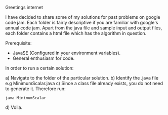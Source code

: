 Greetings internet

I have decided to share some of my solutions for past problems on google code jam. Each folder is fairly descriptive if you are familiar with google's annual code jam. Apart from the java file and sample input and output files, each folder contains a html file which has the algorithm in question.

Prerequisite: 

- JavaSE (Configured in your environment variables).
- General enthusiasm for code.

In order to run a certain solution:

a) Navigate to the folder of the particular solution.
b) Identify the .java file e.g MinimumScalar.java
c) Since a class file already exists, you do not need to generate it. Therefore run:

	java MinimumScalar

d) Voila.